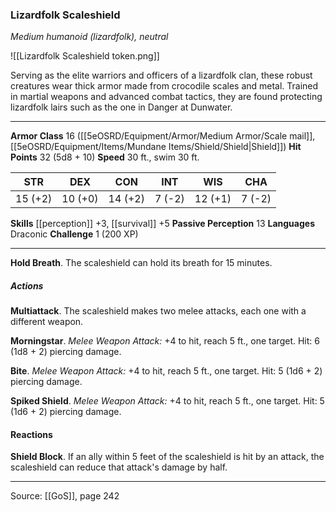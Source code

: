 ### Lizardfolk Scaleshield
_Medium humanoid (lizardfolk), neutral_

![[Lizardfolk Scaleshield token.png]]

Serving as the elite warriors and officers of a lizardfolk clan, these robust creatures wear thick armor made from crocodile scales and metal. Trained in martial weapons and advanced combat tactics, they are found protecting lizardfolk lairs such as the one in Danger at Dunwater.






---

**Armor Class** 16 ([[5eOSRD/Equipment/Armor/Medium Armor/Scale mail]], [[5eOSRD/Equipment/Items/Mundane Items/Shield/Shield|Shield]])
**Hit Points** 32 (5d8 + 10)
**Speed** 30 ft., swim 30 ft.

| STR     | DEX     | CON     | INT     | WIS     | CHA     |
|---------|---------|---------|---------|---------|---------|
| 15 (+2) | 10 (+0) | 14 (+2) | 7 (-2) | 12 (+1) | 7 (-2) |

**Skills** [[perception]] +3, [[survival]] +5
**Passive Perception** 13
**Languages** Draconic
**Challenge** 1 (200 XP)

---

**Hold Breath**. The scaleshield can hold its breath for 15 minutes.

##### Actions
**Multiattack**. The scaleshield makes two melee attacks, each one with a different weapon.

**Morningstar**. _Melee Weapon Attack:_ +4 to hit, reach 5 ft., one target. Hit: 6 (1d8 + 2) piercing damage.

**Bite**. _Melee Weapon Attack:_ +4 to hit, reach 5 ft., one target. Hit: 5 (1d6 + 2) piercing damage.

**Spiked Shield**. _Melee Weapon Attack:_ +4 to hit, reach 5 ft., one target. Hit: 5 (1d6 + 2) piercing damage.

#### Reactions
**Shield Block**. If an ally within 5 feet of the scaleshield is hit by an attack, the scaleshield can reduce that attack's damage by half.


---

Source: [[GoS]], page 242
